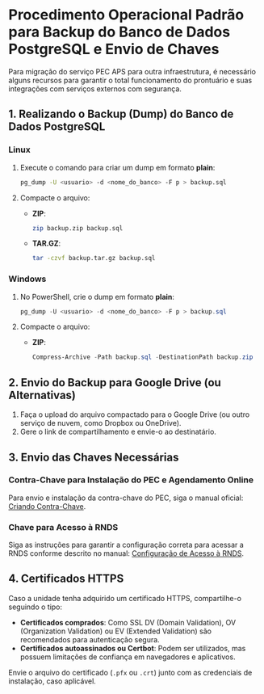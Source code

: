 # Procedimento Operacional Padrão para Backup do Banco de Dados PostgreSQL e Envio de Chaves

Para migração do serviço PEC APS para outra infraestrutura, é necessário alguns recursos para garantir o total funcionamento do prontuário e suas integrações com serviços externos com segurança.

## 1. Realizando o Backup (Dump) do Banco de Dados PostgreSQL

### Linux
1. Execute o comando para criar um dump em formato **plain**:
   ```bash
   pg_dump -U <usuario> -d <nome_do_banco> -F p > backup.sql
   ```

2. Compacte o arquivo:
   - **ZIP**:
     ```bash
     zip backup.zip backup.sql
     ```
   - **TAR.GZ**:
     ```bash
     tar -czvf backup.tar.gz backup.sql
     ```

### Windows
1. No PowerShell, crie o dump em formato **plain**:
   ```powershell
   pg_dump -U <usuario> -d <nome_do_banco> -F p > backup.sql
   ```

2. Compacte o arquivo:
   - **ZIP**:
     ```powershell
     Compress-Archive -Path backup.sql -DestinationPath backup.zip
     ```

## 2. Envio do Backup para Google Drive (ou Alternativas)
1. Faça o upload do arquivo compactado para o Google Drive (ou outro serviço de nuvem, como Dropbox ou OneDrive).
2. Gere o link de compartilhamento e envie-o ao destinatário.

## 3. Envio das Chaves Necessárias

### Contra-Chave para Instalação do PEC e Agendamento Online
Para envio e instalação da contra-chave do PEC, siga o manual oficial: [Criando Contra-Chave](https://saps-ms.github.io/Manual-eSUS_APS/docs/PEC/PEC_02_instalacao/#244-gerar-contra-chave-e-ativar-agendamento-online).

### Chave para Acesso à RNDS
Siga as instruções para garantir a configuração correta para acessar a RNDS conforme descrito no manual: [Configuração de Acesso à RNDS](https://saps-ms.github.io/Manual-eSUS_APS/docs/PEC/PEC_03_adm_conf/#312-acessando-a-rnds-por-meio-do-pec).

## 4. Certificados HTTPS
Caso a unidade tenha adquirido um certificado HTTPS, compartilhe-o seguindo o tipo:
- **Certificados comprados**: Como SSL DV (Domain Validation), OV (Organization Validation) ou EV (Extended Validation) são recomendados para autenticação segura.
- **Certificados autoassinados ou Certbot**: Podem ser utilizados, mas possuem limitações de confiança em navegadores e aplicativos.

Envie o arquivo do certificado (`.pfx` ou `.crt`) junto com as credenciais de instalação, caso aplicável.
